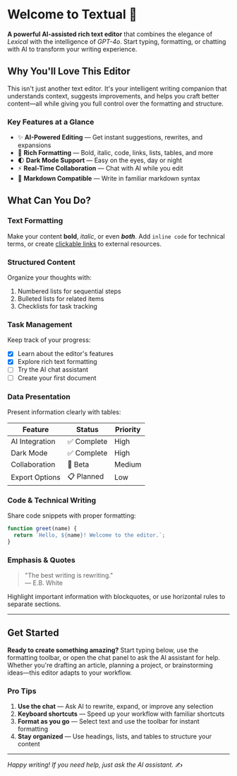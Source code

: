# Welcome to Textual 🚀

**A powerful AI-assisted rich text editor** that combines the elegance of _Lexical_ with the intelligence of _GPT-4o_. Start typing, formatting, or chatting with AI to transform your writing experience.

## Why You'll Love This Editor

This isn't just another text editor. It's your intelligent writing companion that understands context, suggests improvements, and helps you craft better content—all while giving you full control over the formatting and structure.

### Key Features at a Glance

- ✨ **AI-Powered Editing** — Get instant suggestions, rewrites, and expansions
- 🎨 **Rich Formatting** — Bold, italic, code, links, lists, tables, and more
- 🌓 **Dark Mode Support** — Easy on the eyes, day or night
- ⚡ **Real-Time Collaboration** — Chat with AI while you edit
- 📝 **Markdown Compatible** — Write in familiar markdown syntax

## What Can You Do?

### Text Formatting

Make your content **bold**, _italic_, or even **_both_**. Add `inline code` for technical terms, or create [clickable links](https://github.com) to external resources.

### Structured Content

Organize your thoughts with:

1. Numbered lists for sequential steps
2. Bulleted lists for related items
3. Checklists for task tracking

### Task Management

Keep track of your progress:

- [x] Learn about the editor's features
- [x] Explore rich text formatting
- [ ] Try the AI chat assistant
- [ ] Create your first document

### Data Presentation

Present information clearly with tables:

| Feature        | Status      | Priority |
| -------------- | ----------- | -------- |
| AI Integration | ✅ Complete | High     |
| Dark Mode      | ✅ Complete | High     |
| Collaboration  | 🚧 Beta     | Medium   |
| Export Options | 📋 Planned  | Low      |

### Code & Technical Writing

Share code snippets with proper formatting:

```javascript
function greet(name) {
  return `Hello, ${name}! Welcome to the editor.`;
}
```

### Emphasis & Quotes

> "The best writing is rewriting."  
> — E.B. White

Highlight important information with blockquotes, or use horizontal rules to separate sections.

---

## Get Started

**Ready to create something amazing?** Start typing below, use the formatting toolbar, or open the chat panel to ask the AI assistant for help. Whether you're drafting an article, planning a project, or brainstorming ideas—this editor adapts to your workflow.

### Pro Tips

1. **Use the chat** — Ask AI to rewrite, expand, or improve any selection
2. **Keyboard shortcuts** — Speed up your workflow with familiar shortcuts
3. **Format as you go** — Select text and use the toolbar for instant formatting
4. **Stay organized** — Use headings, lists, and tables to structure your content

---

_Happy writing! If you need help, just ask the AI assistant._ ✍️
